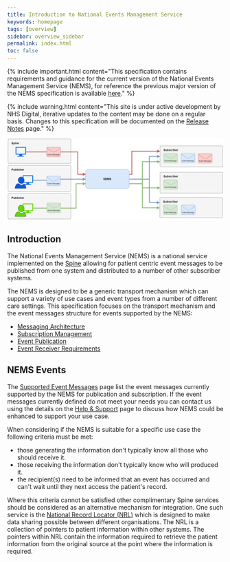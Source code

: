 ```yaml
---
title: Introduction to National Events Management Service
keywords: homepage
tags: [overview]
sidebar: overview_sidebar
permalink: index.html
toc: false
---
```


{% include important.html content="This specification contains requirements and guidance for the current version of the National Events Management Service (NEMS), for reference the previous major version of the NEMS specification is available [here](https://developer.nhs.uk/apis/ems-beta-previous/)." %}

{% include warning.html content="This site is under active development by NHS Digital, iterative updates to the content may be done on a regular basis. Changes to this specification will be documented on the [Release Notes](overview_release_notes.html) page." %}


<a href="images/overview/overview_message_diagram.png" target="_blank"><img src="images/overview/overview_message_diagram.png"></a>


## Introduction

The National Events Management Service (NEMS) is a national service implemented on the [Spine](https://digital.nhs.uk/services/spine) allowing for patient centric event messages to be published from one system and distributed to a number of other subscriber systems.


The NEMS is designed to be a generic transport mechanism which can support a variety of use cases and event types from a number of different care settings. This specification focuses on the transport mechanism and the event messages structure for events supported by the NEMS:

- [Messaging Architecture](overview_msg_architecture.html)
- [Subscription Management](explore_subscriptions.html)
- [Event Publication](publication_publish.html)
- [Event Receiver Requirements](receiver_requirements.html) 


## NEMS Events

The [Supported Event Messages](overview_supported_events.html) page list the event messages currently supported by the NEMS for publication and subscription. If the event messages currently defined do not meet your needs you can contact us using the details on the [Help & Support](support_contact.html) page to discuss how NEMS could be enhanced to support your use case.

When considering if the NEMS is suitable for a specific use case the following criteria must be met:

- those generating the information don't typically know all those who should receive it.
- those receiving the information don't typically know who will produced it.
- the recipient(s) need to be informed that an event has occurred and can't wait until they next access the patient's record.

Where this criteria cannot be satisfied other complimentary Spine services should be considered as an alternative mechanism for integration. One such service is the [National Record Locator (NRL)](https://developer.nhs.uk/apis/nrls/index.html) which is designed to make data sharing possible between different organisations. The NRL is a collection of pointers to patient information within other systems. The pointers within NRL contain the information required to retrieve the patient information from the original source at the point where the information is required.

